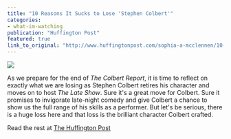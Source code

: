 ```yaml
---
title: "10 Reasons It Sucks to Lose 'Stephen Colbert'"
categories: 
- what-im-watching
publication: "Huffington Post"
featured: true
link_to_original: "http://www.huffingtonpost.com/sophia-a-mcclennen/10-reasons-it-sucks-to-lo_b_6343138.html"
---
```

![](/assets/img/n-STEPHEN-COLBERT-large570.jpg)

As we prepare for the end of *The Colbert Report*, it is time to reflect on exactly what we are losing as Stephen Colbert retires his character and moves on to host *The Late Show*. Sure it's a great move for Colbert. Sure it promises to invigorate late-night comedy and give Colbert a chance to show us the full range of his skills as a performer. But let's be serious, there is a huge loss here and that loss is the brilliant character Colbert crafted. 

Read the rest at [The Huffington Post](http://www.huffingtonpost.com/sophia-a-mcclennen/10-reasons-it-sucks-to-lo_b_6343138.html)
